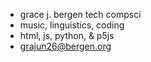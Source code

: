 - grace j. bergen tech compsci
- music, linguistics, coding
- html, js, python, & p5js 
- grajun26@bergen.org
